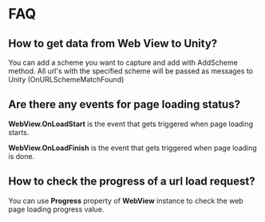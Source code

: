 # FAQ

## How to get data from Web View to Unity?

You can add a scheme you want to capture and add with AddScheme method. All url's with the specified scheme will be passed as messages to Unity (OnURLSchemeMatchFound)

## Are there any events for page loading status?

**WebView.OnLoadStart** is the event that gets triggered when page loading starts.

**WebView.OnLoadFinish** is the event that gets triggered when page loading is done.

## &#x20;How to check the progress of a url load request?

You can use **Progress** property of **WebView** instance  to check the web page loading progress value.

